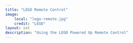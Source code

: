 ```yaml
---
title: "LEGO Remote Control"
image:
    local: "lego-remote.jpg"
    credit: "LEGO"
layout: set
description: "Using the LEGO Powered Up Remote Control"
---
```

